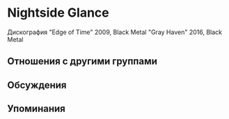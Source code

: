 # Nightside Glance

Дискография
"Edge of Time" 2009, Black Metal
"Gray Haven" 2016, Black Metal

## Отношения с другими группами


## Обсуждения


## Упоминания

